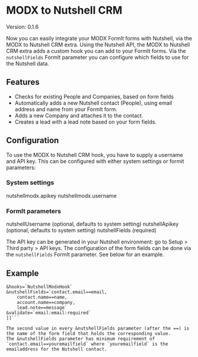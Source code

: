 # MODX to Nutshell CRM #

Version: 0.1.6

Now you can easily integrate your MODX FormIt forms with Nutshell, via the MODX to Nutshell CRM extra.
Using the Nutshell API, the MODX to Nutshell CRM extra adds a custom hook you can add to your FormIt forms.
Via the `nutshellFields` FormIt parameter you can configure which fields to use for the Nutshell data.


## Features ##
- Checks for existing People and Companies, based on form fields
- Automatically adds a new Nutshell contact (People), using email address and name from your FormIt form.
- Adds a new Company and attaches it to the contact.
- Creates a lead with a lead note based on your form fields.


## Configuration ##
To use the MODX to Nutshell CRM hook, you have to supply a username and API key. This can be configured with either system settings or formit parameters:

### System settings ###
nutshellmodx.apikey
nutshellmodx.username

### FormIt parameters ###
nutshellUsername (optional, defaults to system setting)
nutshellApikey (optional, defaults to system setting)
nutshellFields (required)

The API key can be generated in your Nutshell environment: go to Setup > Third party > API keys.
The configuration of the form fields can be done via the `nutshellFields` FormIt parameter. See below for an example.


## Example ##
```[[!FormIt?
&hooks=`NutshellModxHook`
&nutshellFields=`contact.email==email,
    contact.name==name,
    account.name==company,
    lead.note==message`
&validate=`email:email:required`
]]```

The second value in every &nutshellFields parameter (after the ==) is the name of the form field that holds the corresponding value.
The &nutshellFields parameter has minimum requirement of `contact.email==youremailfield` where `youremailfield` is the emailaddress for the Nutshell contact.